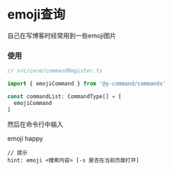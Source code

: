 # emoji查询

自己在写博客时经常用到一些emoji图片

### 使用

```ts
// src/core/commandRegister.ts

import { emojiCommand } from '@y-command/commands'

const commandList: CommandType[] = [
  emojiCommand
]
```

然后在命令行中输入 
<br/>

emoji happy
```
// 提示
hint: emoji <搜索内容> [-s 是否在当前页面打开]
```


